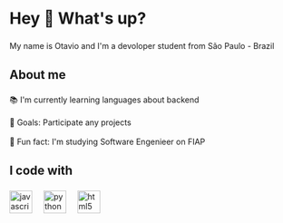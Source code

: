 <h1 align="left">Hey 👋 What's up?</h1>

###

<p align="left">My name is Otavio and I'm a devoloper student  from São Paulo - Brazil</p>

###

<h2 align="left">About me</h2>

###

<p align="left">📚 I'm currently learning languages about backend<br><br>🎯 Goals: Participate any projects<br><br>🎲 Fun fact: I'm studying Software Engenieer on FIAP</p>

###

<h2 align="left">I code with</h2>

###

<div align="left">
  <img src="https://cdn.jsdelivr.net/gh/devicons/devicon/icons/javascript/javascript-original.svg" height="40" alt="javascript logo"  />
  <img width="12" />
  <img src="https://cdn.jsdelivr.net/gh/devicons/devicon/icons/python/python-original.svg" height="40" alt="python logo"  />
  <img width="12" />
  <img src="https://cdn.jsdelivr.net/gh/devicons/devicon/icons/html5/html5-original.svg" height="40" alt="html5 logo"  />
</div>

###

